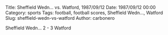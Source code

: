 Title: Sheffield Wedn… vs. Watford, 1987/09/12
Date: 1987/09/12 00:00
Category: sports
Tags: football, football scores, Sheffield Wedn…, Watford
Slug: sheffield-wedn-vs-watford
Author: carbonero


Sheffield Wedn… 2 - 3 Watford
